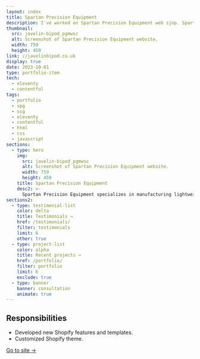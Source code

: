 ```yaml
---
layout: index
title: Spartan Precision Equipment
description: I've worked on Spartan Precision Equipment web sjop. Spartan Precision Equipment produce rifle and optic support systems that weigh less and achieve more.
thumbnail:
  src: javelin-bipod_pgmwsc
  alt: Screenshot of Spartan Precision Equipment website.
  width: 759
  height: 459
link: //javelinbipod.co.uk
display: true
date: 2023-10-01
type: portfolio-item
tech:
  - eleventy
  - contentful
tags:
  - portfolio
  - spg
  - ssg
  - eleventy
  - contentful
  - html
  - css
  - javascript
sections:
  - type: hero
    img:
      src: javelin-bipod_pgmwsc
      alt: Screenshot of Spartan Precision Equipment website.
      width: 759
      height: 459
    title: Spartan Precision Equipment
    desc2: >-
      Spartan Precision Equipment specializes in manufacturing lightweight and high-performance rifle and optic support systems. The team, driven by a passion for hunting, combines their expertise and experiences to create designs that meet the demands of various hunting environments worldwide.
sections2:
  - type: testimonial-list
    color: delta
    title: Testimonials →
    href: /testimonials/
    filter: testimonials
    limit: 6
    other: true
  - type: project-list
    color: alpha
    title: Recent projects →
    href: /portfolio/
    filter: portfolio
    limit: 6
    exclude: true
  - type: banner
    banner: consultation
    animate: true
---
```


## Responsibilities

- Developed new Shopify features and templates.
- Customized Shopify theme.

[Go to site →](//javelinbipod.co.uk)
